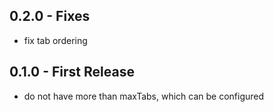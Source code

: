 ## 0.2.0 - Fixes
- fix tab ordering

## 0.1.0 - First Release
- do not have more than maxTabs, which can be configured
